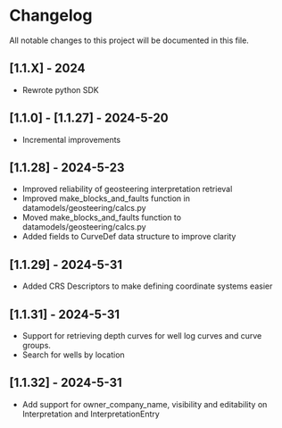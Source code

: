 # Changelog

All notable changes to this project will be documented in this file.

## [1.1.X] - 2024
- Rewrote python SDK

## [1.1.0] - [1.1.27] - 2024-5-20
- Incremental improvements

## [1.1.28] - 2024-5-23
- Improved reliability of geosteering interpretation retrieval
- Improved make_blocks_and_faults function in datamodels/geosteering/calcs.py
- Moved make_blocks_and_faults function to datamodels/geosteering/calcs.py
- Added fields to CurveDef data structure to improve clarity

## [1.1.29] - 2024-5-31
- Added CRS Descriptors to make defining coordinate systems easier

## [1.1.31] - 2024-5-31
- Support for retrieving depth curves for well log curves and curve groups.
- Search for wells by location

## [1.1.32] - 2024-5-31
- Add support for owner_company_name, visibility and editability on Interpretation and InterpretationEntry
